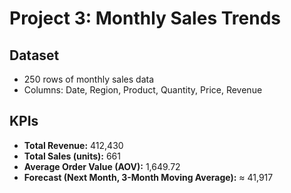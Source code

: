 # Project 3: Monthly Sales Trends

## Dataset
- 250 rows of monthly sales data
- Columns: Date, Region, Product, Quantity, Price, Revenue

## KPIs
- **Total Revenue:** 412,430
- **Total Sales (units):** 661
- **Average Order Value (AOV):** 1,649.72
- **Forecast (Next Month, 3-Month Moving Average):** ≈ 41,917



